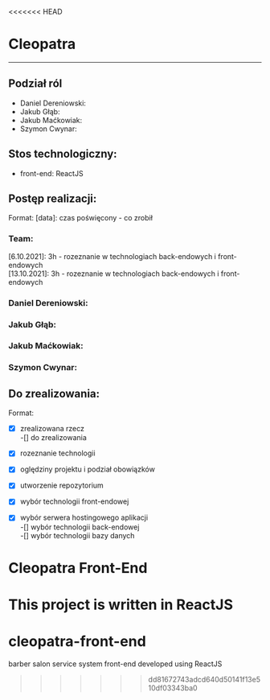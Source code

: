 <<<<<<< HEAD
# Cleopatra

---

## Podział ról
 - Daniel Dereniowski:
 - Jakub Głąb:
 - Jakub Maćkowiak:
 - Szymon Cwynar:

## Stos technologiczny:
 - front-end: ReactJS

## Postęp realizacji:
Format: [data]: czas poświęcony - co zrobił
### Team:

[6.10.2021]: 3h - rozeznanie w technologiach back-endowych i front-endowych <br />
[13.10.2021]: 3h - rozeznanie w technologiach back-endowych i front-endowych

### Daniel Dereniowski:


### Jakub Głąb:


### Jakub Maćkowiak:


### Szymon Cwynar:


## Do zrealizowania:
Format: <br />
-[x] zrealizowana rzecz <br />
-[] do zrealizowania

-[x] rozeznanie technologii <br />
-[x] oględziny projektu i podział obowiązków <br />
-[x] utworzenie repozytorium <br />
-[x] wybór technologii front-endowej <br />
-[x] wybór serwera hostingowego aplikacji <br />
-[] wybór technologii back-endowej <br />
-[] wybór technologii bazy danych 

# Cleopatra Front-End

This project is written in ReactJS
=======
# cleopatra-front-end
barber salon service system front-end developed using ReactJS
>>>>>>> dd81672743adcd640d50141f13e510df03343ba0
